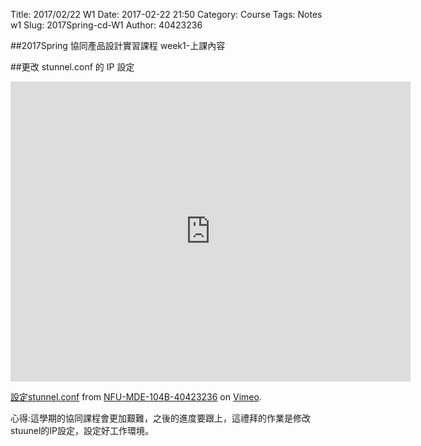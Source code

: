 Title: 2017/02/22 W1
Date: 2017-02-22 21:50
Category: Course
Tags: Notes  w1
Slug: 2017Spring-cd-W1
Author: 40423236

##2017Spring 協同產品設計實習課程  week1-上課內容

<!-- PELICAN_END_SUMMARY -->

##更改 stunnel.conf 的 IP 設定

<iframe src="https://player.vimeo.com/video/206430722" width="640" height="480" frameborder="0" webkitallowfullscreen mozallowfullscreen allowfullscreen></iframe>
<p><a href="https://vimeo.com/206430722">設定stunnel.conf</a> from <a href="https://vimeo.com/user61607351">NFU-MDE-104B-40423236</a> on <a href="https://vimeo.com">Vimeo</a>.</p>

<p>心得:這學期的協同課程會更加艱難，之後的進度要跟上，這禮拜的作業是修改stuunel的IP設定，設定好工作環境。</p>